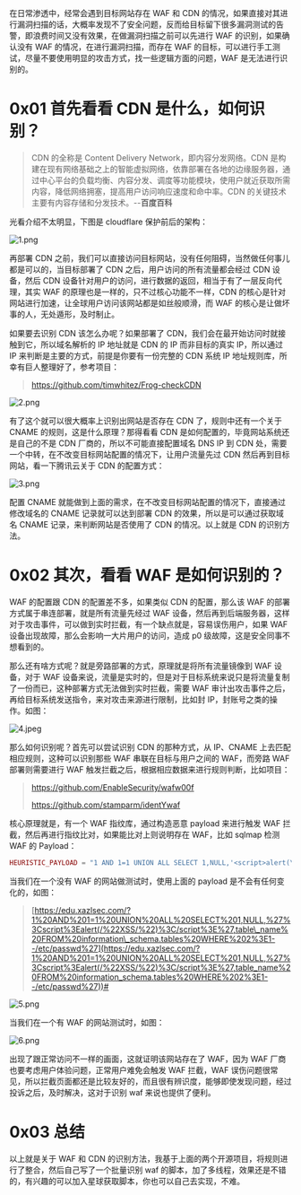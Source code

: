 在日常渗透中，经常会遇到目标网站存在 WAF 和 CDN 的情况，如果直接对其进行漏洞扫描的话，大概率发现不了安全问题，反而给目标留下很多漏洞测试的告警，即浪费时间又没有效果，在做漏洞扫描之前可以先进行 WAF 的识别，如果确认没有 WAF 的情况，在进行漏洞扫描，而存在 WAF 的目标，可以进行手工测试，尽量不要使用明显的攻击方式，找一些逻辑方面的问题，WAF 是无法进行识别的。

0x01 首先看看 CDN 是什么，如何识别？
=======================

> CDN 的全称是 Content Delivery Network，即内容分发网络。CDN 是构建在现有网络基础之上的智能虚拟网络，依靠部署在各地的边缘服务器，通过中心平台的负载均衡、内容分发、调度等功能模块，使用户就近获取所需内容，降低网络拥塞，提高用户访问响应速度和命中率。CDN 的关键技术主要有内容存储和分发技术。--**百度百科**

光看介绍不太明显，下图是 cloudflare 保护前后的架构：

![1.png](https://shs3.b.qianxin.com/attack_forum/2022/06/attach-8dd2e7751dbb17c2f61a52e28589cbcb3709c599.png)

再部署 CDN 之前，我们可以直接访问目标网站，没有任何阻碍，当然做任何事儿都是可以的，当目标部署了 CDN 之后，用户访问的所有流量都会经过 CDN 设备，然后 CDN 设备针对用户的访问，进行数据的返回，相当于有了一层反向代理，其实 WAF 的原理也是一样的，只不过核心功能不一样，CDN 的核心是针对网站进行加速，让全球用户访问该网站都是如丝般顺滑，而 WAF 的核心是让做坏事的人，无处遁形，及时制止。

如果要去识别 CDN 该怎么办呢？如果部署了 CDN，我们会在最开始访问时就接触到它，所以域名解析的 IP 地址就是 CDN 的 IP 而非目标的真实 IP，所以通过 IP 来判断是主要的方式，前提是你要有一份完整的 CDN 系统 IP 地址规则库，所幸有巨人整理好了，参考项目：

> <https://github.com/timwhitez/Frog-checkCDN>

![2.png](https://shs3.b.qianxin.com/attack_forum/2022/06/attach-cb1ed38618f8e24545c5aa295dcb73750954ebf8.png)

有了这个就可以很大概率上识别出网站是否存在 CDN 了，规则中还有一个关于 CNAME 的规则，这是什么原理？那得看看 CDN 是如何配置的，毕竟网站系统还是自己的不是 CDN 厂商的，所以不可能直接配置域名 DNS IP 到 CDN 处，需要一个中转，在不改变目标网站配置的情况下，让用户流量先过 CDN 然后再到目标网站，看一下腾讯云关于 CDN 的配置方式：

![3.png](https://shs3.b.qianxin.com/attack_forum/2022/06/attach-929aff67ea836a7bda547e5af99c41e1b962b6ab.png)

配置 CNAME 就能做到上面的需求，在不改变目标网站配置的情况下，直接通过修改域名的 CNAME 记录就可以达到部署 CDN 的效果，所以是可以通过获取域名 CNAME 记录，来判断网站是否使用了 CDN 的情况。以上就是 CDN 的识别方法。

0x02 其次，看看 WAF 是如何识别的？
======================

WAF 的配置跟 CDN 的配置差不多，如果类似 CDN 的配置，那么该 WAF 的部署方式属于串连部署，就是所有流量先经过 WAF 设备，然后再到后端服务器，这样对于攻击事件，可以做到实时拦截，有一个缺点就是，容易误伤用户，如果 WAF 设备出现故障，那么会影响一大片用户的访问，造成 p0 级故障，这是安全同事不想看到的。

那么还有啥方式呢？就是旁路部署的方式，原理就是将所有流量镜像到 WAF 设备，对于 WAF 设备来说，流量是实时的，但是对于目标系统来说只是将流量复制了一份而已，这种部署方式无法做到实时拦截，需要 WAF 审计出攻击事件之后，再给目标系统发送指令，来对攻击来源进行限制，比如封 IP，封账号之类的操作。如图：

![4.jpeg](https://shs3.b.qianxin.com/attack_forum/2022/06/attach-5396504c1c111f3b33e6c2752769cf0202431a78.jpeg)

那么如何识别呢？首先可以尝试识别 CDN 的那种方式，从 IP、CNAME 上去匹配相应规则，这种可以识别那些 WAF 串联在目标与用户之间的 WAF，而旁路 WAF 部署则需要进行 WAF 触发拦截之后，根据相应数据来进行规则判断，比如项目：

> <https://github.com/EnableSecurity/wafw00f>
> 
> <https://github.com/stamparm/identYwaf>

核心原理就是，有一个 WAF 指纹库，通过构造恶意 payload 来进行触发 WAF 拦截，然后再进行指纹比对，如果能比对上则说明存在 WAF，比如 sqlmap 检测 WAF 的 Payload：

```php
HEURISTIC_PAYLOAD = "1 AND 1=1 UNION ALL SELECT 1,NULL,'<script>alert(\"XSS\")</script>',table_name FROM information_schema.tables WHERE 2>1--/**/; EXEC xp_cmdshell('cat ../../../etc/passwd')#"  # Reference: https://github.com/sqlmapproject/sqlmap/blob/master/lib/core/settings.py
```

当我们在一个没有 WAF 的网站做测试时，使用上面的 payload 是不会有任何变化的，如图：

> [https://edu.xazlsec.com/?1%20AND%201=1%20UNION%20ALL%20SELECT%201,NULL,%27%3Cscript%3Ealert(/%22XSS/%22)%3C/script%3E%27,table\_name%20FROM%20information\_schema.tables%20WHERE%202%3E1--/etc/passwd%27](https://edu.xazlsec.com/?1%20AND%201=1%20UNION%20ALL%20SELECT%201,NULL,%27%3Cscript%3Ealert(/%22XSS/%22)%3C/script%3E%27,table_name%20FROM%20information_schema.tables%20WHERE%202%3E1--/etc/passwd%27))#

![5.png](https://shs3.b.qianxin.com/attack_forum/2022/06/attach-c92543383216f850afc327ac6c929bc5c3eddd1d.png)

当我们在一个有 WAF 的网站测试时，如图：

![6.png](https://shs3.b.qianxin.com/attack_forum/2022/06/attach-8c26229af00cef351e69a00e0b40ff7bd56618e4.png)

出现了跟正常访问不一样的画面，这就证明该网站存在了 WAF，因为 WAF 厂商也要考虑用户体验问题，正常用户难免会触发 WAF 拦截，WAF 误伤问题很常见，所以拦截页面都还是比较友好的，而且很有辨识度，能够即使发现问题，经过投诉之后，及时解决，这对于识别 waf 来说也提供了便利。

0x03 总结
=======

以上就是关于 WAF 和 CDN 的识别方法，我基于上面的两个开源项目，将规则进行了整合，然后自己写了一个批量识别 waf 的脚本，加了多线程，效果还是不错的，有兴趣的可以加入星球获取脚本，你也可以自己去实现，不难。